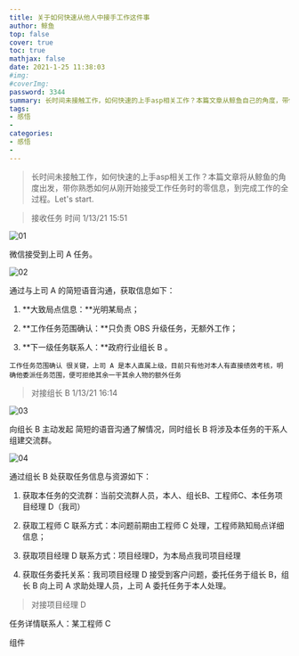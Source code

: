 ```yaml
---
title: 关于如何快速从他人中接手工作这件事
author: 鲸鱼
top: false
cover: true
toc: true
mathjax: false
date: 2021-1-25 11:38:03
#img: 
#coverImg: 
password: 3344
summary: 长时间未接触工作，如何快速的上手asp相关工作？本篇文章从鲸鱼自己的角度，带你熟悉如何从刚开始接受工作任务时的零信息，到完成工作的全过程。Let's start.
tags: 
- 感悟
- 
categories: 
- 感悟
- 
---
```


>长时间未接触工作，如何快速的上手asp相关工作？本篇文章将从鲸鱼的角度出发，带你熟悉如何从刚开始接受工作任务时的零信息，到完成工作的全过程。Let's start.
>

>接收任务  时间 1/13/21 15:51

![01](https://cdn.jsdelivr.net/gh/sthwhl/Gallery@master/2021/article01/01.jpg)

微信接受到上司 A 任务。

![02](https://cdn.jsdelivr.net/gh/sthwhl/Gallery@master/2021/article01/02.jpg)

通过与上司 A 的简短语音沟通，获取信息如下：

1. **大致局点信息：**光明某局点；

2. **工作任务范围确认：**只负责 OBS 升级任务，无额外工作；
3. **下一级任务联系人：**政府行业组长 B 。

`工作任务范围确认 很关键，上司 A 是本人直属上级，目前只有他对本人有直接绩效考核，明确他委派任务范围，便可拒绝其余一干其余人物的额外任务`

> 对接组长 B  1/13/21 16:14

![03](https://cdn.jsdelivr.net/gh/sthwhl/Gallery@master/2021/article01/03.jpg)

向组长 B 主动发起 简短的语音沟通了解情况，同时组长 B 将涉及本任务的干系人组建交流群。

![04](https://cdn.jsdelivr.net/gh/sthwhl/Gallery@master/2021/article01/04.jpg)



通过组长 B 处获取任务信息与资源如下：

1. 获取本任务的交流群：当前交流群人员，本人、组长B、工程师C、本任务项目经理 D（我司）

2. 获取工程师 C 联系方式：本问题前期由工程师 C 处理，工程师熟知局点详细信息；

3. 获取项目经理 D 联系方式：项目经理D，为本局点我司项目经理

4. 获取任务委托关系：我司项目经理 D 接受到客户问题，委托任务于组长 B，组长 B 向上司 A 求助处理人员，上司 A 委托任务于本人处理。

   

> 对接项目经理 D 

任务详情联系人：某工程师 C

组件

